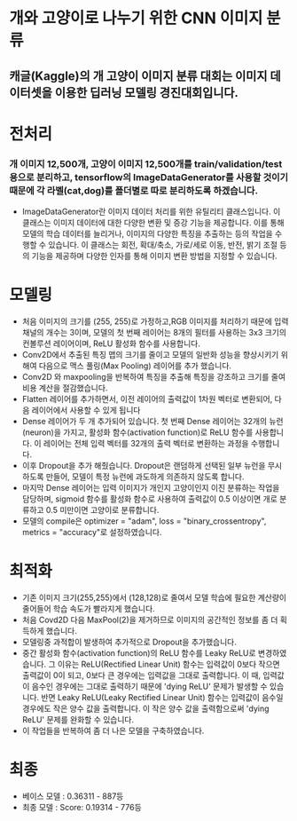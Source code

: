 # 개와 고양이로 나누기 위한 CNN 이미지 분류
## 캐글(Kaggle)의 개 고양이 이미지 분류 대회는 이미지 데이터셋을 이용한 딥러닝 모델링 경진대회입니다.

# 전처리
 
### 개 이미지 12,500개, 고양이 이미지 12,500개를 train/validation/test 용으로 분리하고, tensorflow의 ImageDataGenerator를 사용할 것이기 때문에 각 라벨(cat,dog)를 폴더별로 따로 분리하도록 하겠습니다.
 - ImageDataGenerator란 이미지 데이터 처리를 위한 유틸리티 클래스입니다. 이 클래스는 이미지 데이터에 대한 다양한 변환 및 증강 기능을 제공합니다. 이를 통해 모델의 학습 데이터를 늘리거나, 이미지의 다양한 특징을 추출하는 등의 작업을 수행할 수 있습니다. 이 클래스는 회전, 확대/축소, 가로/세로 이동, 반전, 밝기 조절 등의 기능을 제공하며 다양한 인자를 통해 이미지 변환 방법을 지정할 수 있습니다.

# 모델링
 - 처음 이미지의 크기를 (255, 255)로 가정하고,RGB 이미지를 처리하기 때문에 입력 채널의 개수는 3이며, 모델의 첫 번째 레이어는 8개의 필터를 사용하는 3x3 크기의 컨볼루션 레이어이며, ReLU 활성화 함수를 사용합니다.
 - Conv2D에서 추출된 특징 맵의 크기를 줄이고 모델의 일반화 성능을 향상시키기 위해여 다음으로 맥스 풀링(Max Pooling) 레이어를 추가 했습니다.
 - Conv2D 와 maxpooling을 반복하여 특징을 추출해 특징을 강조하고 크기를 줄여 비용 계산을 절감했습니다. 
 - Flatten 레이어를 추가하면서, 이전 레이어의 출력값이 1차원 벡터로 변환되어, 다음 레이어에서 사용할 수 있게 됩니다
 - Dense 레이어가 두 개 추가되어 있습니다. 첫 번째 Dense 레이어는 32개의 뉴런(neuron)을 가지고, 활성화 함수(activation function)로 ReLU 함수를 사용합니다. 이 레이어는 전체 입력 벡터를 32개의 출력 벡터로 변환하는 과정을 수행합니다.
 - 이후 Dropout을 추가 해줬습니다. Dropout은 랜덤하게 선택된 일부 뉴런을 무시하도록 만들어, 모델이 특정 뉴런에 과도하게 의존하지 않도록 합니다. 
 - 마지막 Dense 레이어는 입력 이미지가 개인지 고양이인지 이진 분류하는 작업을 담당하며, sigmoid 함수를 활성화 함수로 사용하여 출력값이 0.5 이상이면 개로 분류하고 0.5 미만이면 고양이로 분류합니다. 
 - 모델의 compile은 optimizer = "adam", loss = "binary_crossentropy", metrics = "accuracy"로 설정하였습니다.
 
# 최적화
 - 기존 이미지 크기(255,255)에서 (128,128)로 줄여서 모델 학습에 필요한 계산량이 줄어들어 학습 속도가 빨라지게 했습니다.
 - 처음 Covd2D 다음 MaxPool(2)을 제거하므로 이미지의 공간적인 정보를 좀 더 획득하게 했습니다.
 - 모델링중 과적합이 발생하여 추가적으로 Dropout을 추가했습니다.
 - 중간 활성화 함수(activation function)의 ReLU 함수를 Leaky ReLU로 변경하였습니다. 그 이유는 ReLU(Rectified Linear Unit) 함수는 입력값이 0보다 작으면 출력값이 0이 되고, 0보다 큰 경우에는 입력값을 그대로 출력합니다. 이 때, 입력값이 음수인 경우에는 그대로 출력하기 때문에 'dying ReLU' 문제가 발생할 수 있습니다. 반면 Leaky ReLU(Leaky Rectified Linear Unit) 함수는 입력값이 음수일 경우에도 작은 양수 값을 출력합니다. 이 작은 양수 값을 출력함으로써 'dying ReLU' 문제를 완화할 수 있습니다. 
 - 이 작업들을 반복하여 좀 더 나은 모델을 구축하였습니다.
 
 # 최종
 - 베이스 모델 : 0.36311 - 887등
 - 최종 모델 : Score: 0.19314 - 776등
